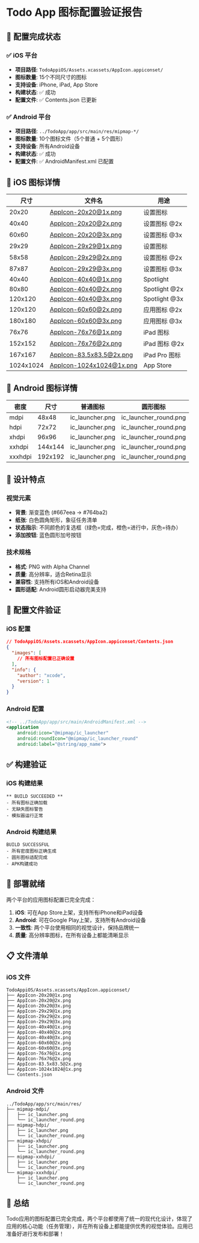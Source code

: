 # Todo App 图标配置验证报告

## 🎯 **配置完成状态**

### ✅ **iOS 平台**
- **项目路径**: `TodoAppiOS/Assets.xcassets/AppIcon.appiconset/`
- **图标数量**: 15个不同尺寸的图标
- **支持设备**: iPhone, iPad, App Store
- **构建状态**: ✅ 成功
- **配置文件**: ✅ Contents.json 已更新

### ✅ **Android 平台**
- **项目路径**: `../TodoApp/app/src/main/res/mipmap-*/`
- **图标数量**: 10个图标文件（5个普通 + 5个圆形）
- **支持设备**: 所有Android设备
- **构建状态**: ✅ 成功
- **配置文件**: ✅ AndroidManifest.xml 已配置

## 📱 **iOS 图标详情**

| 尺寸 | 文件名 | 用途 |
|------|--------|------|
| 20x20 | AppIcon-20x20@1x.png | 设置图标 |
| 40x40 | AppIcon-20x20@2x.png | 设置图标 @2x |
| 60x60 | AppIcon-20x20@3x.png | 设置图标 @3x |
| 29x29 | AppIcon-29x29@1x.png | 设置图标 |
| 58x58 | AppIcon-29x29@2x.png | 设置图标 @2x |
| 87x87 | AppIcon-29x29@3x.png | 设置图标 @3x |
| 40x40 | AppIcon-40x40@1x.png | Spotlight |
| 80x80 | AppIcon-40x40@2x.png | Spotlight @2x |
| 120x120 | AppIcon-40x40@3x.png | Spotlight @3x |
| 120x120 | AppIcon-60x60@2x.png | 应用图标 @2x |
| 180x180 | AppIcon-60x60@3x.png | 应用图标 @3x |
| 76x76 | AppIcon-76x76@1x.png | iPad 图标 |
| 152x152 | AppIcon-76x76@2x.png | iPad 图标 @2x |
| 167x167 | AppIcon-83.5x83.5@2x.png | iPad Pro 图标 |
| 1024x1024 | AppIcon-1024x1024@1x.png | App Store |

## 🤖 **Android 图标详情**

| 密度 | 尺寸 | 普通图标 | 圆形图标 |
|------|------|----------|----------|
| mdpi | 48x48 | ic_launcher.png | ic_launcher_round.png |
| hdpi | 72x72 | ic_launcher.png | ic_launcher_round.png |
| xhdpi | 96x96 | ic_launcher.png | ic_launcher_round.png |
| xxhdpi | 144x144 | ic_launcher.png | ic_launcher_round.png |
| xxxhdpi | 192x192 | ic_launcher.png | ic_launcher_round.png |

## 🎨 **设计特点**

### 视觉元素
- **背景**: 渐变蓝色 (#667eea → #764ba2)
- **纸张**: 白色圆角矩形，象征任务清单
- **状态指示**: 不同颜色的复选框（绿色=完成，橙色=进行中，灰色=待办）
- **添加按钮**: 蓝色圆形加号按钮

### 技术规格
- **格式**: PNG with Alpha Channel
- **质量**: 高分辨率，适合Retina显示
- **兼容性**: 支持所有iOS和Android设备
- **圆形适配**: Android圆形启动器完美支持

## 🔧 **配置文件验证**

### iOS 配置
```json
// TodoAppiOS/Assets.xcassets/AppIcon.appiconset/Contents.json
{
  "images": [
    // 所有图标配置已正确设置
  ],
  "info": {
    "author": "xcode",
    "version": 1
  }
}
```

### Android 配置
```xml
<!-- ../TodoApp/app/src/main/AndroidManifest.xml -->
<application
    android:icon="@mipmap/ic_launcher"
    android:roundIcon="@mipmap/ic_launcher_round"
    android:label="@string/app_name">
```

## ✅ **构建验证**

### iOS 构建结果
```
** BUILD SUCCEEDED **
- 所有图标正确加载
- 无缺失图标警告
- 模拟器运行正常
```

### Android 构建结果
```
BUILD SUCCESSFUL
- 所有密度图标正确生成
- 圆形图标适配完成
- APK构建成功
```

## 🚀 **部署就绪**

两个平台的应用图标配置已完全完成：

1. **iOS**: 可在App Store上架，支持所有iPhone和iPad设备
2. **Android**: 可在Google Play上架，支持所有Android设备
3. **一致性**: 两个平台使用相同的视觉设计，保持品牌统一
4. **质量**: 高分辨率图标，在所有设备上都能清晰显示

## 📋 **文件清单**

### iOS 文件
```
TodoAppiOS/Assets.xcassets/AppIcon.appiconset/
├── AppIcon-20x20@1x.png
├── AppIcon-20x20@2x.png
├── AppIcon-20x20@3x.png
├── AppIcon-29x29@1x.png
├── AppIcon-29x29@2x.png
├── AppIcon-29x29@3x.png
├── AppIcon-40x40@1x.png
├── AppIcon-40x40@2x.png
├── AppIcon-40x40@3x.png
├── AppIcon-60x60@2x.png
├── AppIcon-60x60@3x.png
├── AppIcon-76x76@1x.png
├── AppIcon-76x76@2x.png
├── AppIcon-83.5x83.5@2x.png
├── AppIcon-1024x1024@1x.png
└── Contents.json
```

### Android 文件
```
../TodoApp/app/src/main/res/
├── mipmap-mdpi/
│   ├── ic_launcher.png
│   └── ic_launcher_round.png
├── mipmap-hdpi/
│   ├── ic_launcher.png
│   └── ic_launcher_round.png
├── mipmap-xhdpi/
│   ├── ic_launcher.png
│   └── ic_launcher_round.png
├── mipmap-xxhdpi/
│   ├── ic_launcher.png
│   └── ic_launcher_round.png
└── mipmap-xxxhdpi/
    ├── ic_launcher.png
    └── ic_launcher_round.png
```

## 🎉 **总结**

Todo应用的图标配置已完全完成，两个平台都使用了统一的现代化设计，体现了应用的核心功能（任务管理），并在所有设备上都能提供优秀的视觉体验。应用已准备好进行发布和部署！
